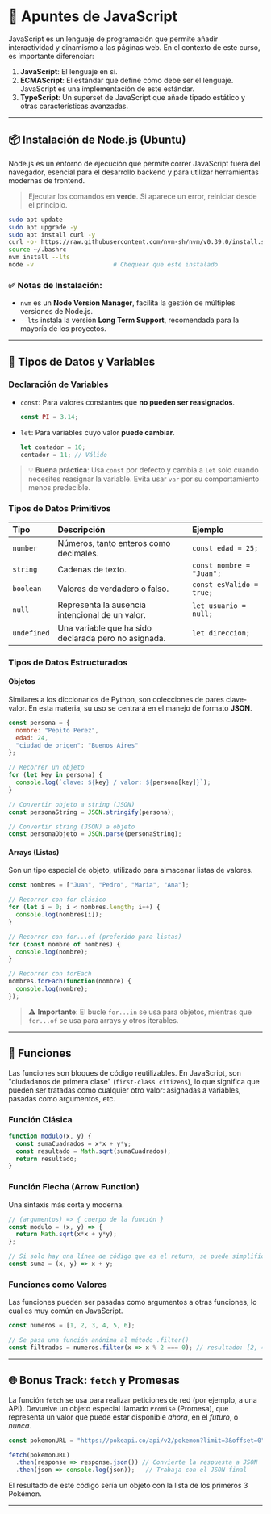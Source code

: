 # 📜 Apuntes de JavaScript

JavaScript es un lenguaje de programación que permite añadir interactividad y dinamismo a las páginas web. En el contexto de este curso, es importante diferenciar:
1.  **JavaScript**: El lenguaje en sí.
2.  **ECMAScript**: El estándar que define cómo debe ser el lenguaje. JavaScript es una implementación de este estándar.
3.  **TypeScript**: Un superset de JavaScript que añade tipado estático y otras características avanzadas.

---

## 📦 Instalación de Node.js (Ubuntu)

Node.js es un entorno de ejecución que permite correr JavaScript fuera del navegador, esencial para el desarrollo backend y para utilizar herramientas modernas de frontend.

> Ejecutar los comandos en **verde**.
> Si aparece un error, reiniciar desde el principio.

```bash
sudo apt update
sudo apt upgrade -y
sudo apt install curl -y
curl -o- https://raw.githubusercontent.com/nvm-sh/nvm/v0.39.0/install.sh | bash
source ~/.bashrc
nvm install --lts
node -v                      # Chequear que esté instalado
```

### ✅ Notas de Instalación:

*   `nvm` es un **Node Version Manager**, facilita la gestión de múltiples versiones de Node.js.
*   `--lts` instala la versión **Long Term Support**, recomendada para la mayoría de los proyectos.

---

## 🧠 Tipos de Datos y Variables

### Declaración de Variables

*   `const`: Para valores constantes que **no pueden ser reasignados**.
    ```javascript
    const PI = 3.14;
    ```
*   `let`: Para variables cuyo valor **puede cambiar**.
    ```javascript
    let contador = 10;
    contador = 11; // Válido
    ```
> 💡 **Buena práctica**: Usa `const` por defecto y cambia a `let` solo cuando necesites reasignar la variable. Evita usar `var` por su comportamiento menos predecible.

### Tipos de Datos Primitivos

| Tipo | Descripción | Ejemplo |
| :--- | :--- | :--- |
| `number` | Números, tanto enteros como decimales. | `const edad = 25;` |
| `string` | Cadenas de texto. | `const nombre = "Juan";` |
| `boolean` | Valores de verdadero o falso. | `const esValido = true;` |
| `null` | Representa la ausencia intencional de un valor. | `let usuario = null;` |
| `undefined`| Una variable que ha sido declarada pero no asignada. | `let direccion;` |

### Tipos de Datos Estructurados

#### Objetos

Similares a los diccionarios de Python, son colecciones de pares clave-valor. En esta materia, su uso se centrará en el manejo de formato **JSON**.

```javascript
const persona = {
  nombre: "Pepito Perez",
  edad: 24,
  "ciudad de origen": "Buenos Aires"
};

// Recorrer un objeto
for (let key in persona) {
  console.log(`clave: ${key} / valor: ${persona[key]}`);
}

// Convertir objeto a string (JSON)
const personaString = JSON.stringify(persona);

// Convertir string (JSON) a objeto
const personaObjeto = JSON.parse(personaString);
```

#### Arrays (Listas)

Son un tipo especial de objeto, utilizado para almacenar listas de valores.

```javascript
const nombres = ["Juan", "Pedro", "Maria", "Ana"];

// Recorrer con for clásico
for (let i = 0; i < nombres.length; i++) {
  console.log(nombres[i]);
}

// Recorrer con for...of (preferido para listas)
for (const nombre of nombres) {
  console.log(nombre);
}

// Recorrer con forEach
nombres.forEach(function(nombre) {
  console.log(nombre);
});
```
> ⚠️ **Importante**: El bucle `for...in` se usa para objetos, mientras que `for...of` se usa para arrays y otros iterables.

---

## 🔧 Funciones

Las funciones son bloques de código reutilizables. En JavaScript, son "ciudadanos de primera clase" (`first-class citizens`), lo que significa que pueden ser tratadas como cualquier otro valor: asignadas a variables, pasadas como argumentos, etc.

### Función Clásica
```javascript
function modulo(x, y) {
  const sumaCuadrados = x*x + y*y;
  const resultado = Math.sqrt(sumaCuadrados);
  return resultado;
}
```

### Función Flecha (Arrow Function)
Una sintaxis más corta y moderna.
```javascript
// (argumentos) => { cuerpo de la función }
const modulo = (x, y) => {
  return Math.sqrt(x*x + y*y);
};

// Si solo hay una línea de código que es el return, se puede simplificar:
const suma = (x, y) => x + y;
```

### Funciones como Valores
Las funciones pueden ser pasadas como argumentos a otras funciones, lo cual es muy común en JavaScript.
```javascript
const numeros = [1, 2, 3, 4, 5, 6];

// Se pasa una función anónima al método .filter()
const filtrados = numeros.filter(x => x % 2 === 0); // resultado: [2, 4, 6]
```

---

## 🌐 Bonus Track: `fetch` y Promesas

La función `fetch` se usa para realizar peticiones de red (por ejemplo, a una API). Devuelve un objeto especial llamado `Promise` (Promesa), que representa un valor que puede estar disponible *ahora*, en el *futuro*, o *nunca*.

```javascript
const pokemonURL = "https://pokeapi.co/api/v2/pokemon?limit=3&offset=0";

fetch(pokemonURL)
  .then(response => response.json()) // Convierte la respuesta a JSON
  .then(json => console.log(json));   // Trabaja con el JSON final
```
El resultado de este código sería un objeto con la lista de los primeros 3 Pokémon.

---